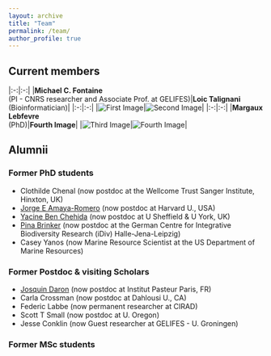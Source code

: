```yaml
---
layout: archive
title: "Team"
permalink: /team/
author_profile: true
---
```


## Current members
  
|:-:|:-:|
|**Michael C. Fontaine** <br> (PI - CNRS researcher and Associate Prof. at GELIFES)|**Loic Talignani** <br> (Bioinformatician)|
|:-:|:-:|
|![First Image]()|![Second Image]()|
|:-:|:-:|
|**Margaux Lebfevre** <br> (PhD)|**Fourth Image**|
|![Third Image]()|![Fourth Image]()|

## Alumnii
### Former PhD students
- Clothilde Chenal (now postdoc at the Wellcome Trust Sanger Institute, Hinxton, UK)  
- [Jorge E Amaya-Romero](https://www.hsph.harvard.edu/profile/jorge-amaya-romero/) (now postdoc at Harvard U., USA)  
- [Yacine Ben Chehida](https://nadeau-lab.sites.sheffield.ac.uk/people) (now postdoc at U Sheffield & U York, UK)
- [Pina Brinker](https://www.zoologie.uni-halle.de/allgemeine_zoologie/staff/p_brinker/) (now postdoc at the German Centre for Integrative Biodiversity Research (iDiv) Halle-Jena-Leipzig)
- Casey Yanos (now Marine Resource Scientist at the US Department of Marine Resources)

### Former Postdoc & visiting Scholars
- [Josquin Daron](https://research.pasteur.fr/fr/member/josquin-daron/) (now postdoc at Institut Pasteur Paris, FR)
- Carla Crossman (now postdoc at Dahlousi U., CA)
- Federic Labbe (now permanent researcher at CIRAD)
- Scott T Small (now postdoc at U. Oregon)
- Jesse Conklin (now Guest researcher at GELIFES - U. Groningen)

### Former MSc students

